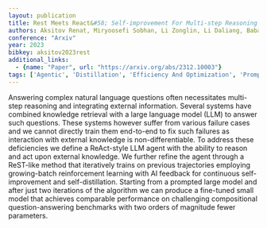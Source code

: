 ```yaml
---
layout: publication
title: Rest Meets React&#58; Self-improvement For Multi-step Reasoning LLM Agent
authors: Aksitov Renat, Miryoosefi Sobhan, Li Zonglin, Li Daliang, Babayan Sheila, Kopparapu Kavya, Fisher Zachary, Guo Ruiqi, Prakash Sushant, Srinivasan Pranesh, Zaheer Manzil, Yu Felix, Kumar Sanjiv
conference: "Arxiv"
year: 2023
bibkey: aksitov2023rest
additional_links:
  - {name: "Paper", url: "https://arxiv.org/abs/2312.10003"}
tags: ['Agentic', 'Distillation', 'Efficiency And Optimization', 'Prompting', 'RAG', 'Reinforcement Learning']
---
```

Answering complex natural language questions often necessitates multi-step reasoning and integrating external information. Several systems have combined knowledge retrieval with a large language model (LLM) to answer such questions. These systems however suffer from various failure cases and we cannot directly train them end-to-end to fix such failures as interaction with external knowledge is non-differentiable. To address these deficiencies we define a ReAct-style LLM agent with the ability to reason and act upon external knowledge. We further refine the agent through a ReST-like method that iteratively trains on previous trajectories employing growing-batch reinforcement learning with AI feedback for continuous self-improvement and self-distillation. Starting from a prompted large model and after just two iterations of the algorithm we can produce a fine-tuned small model that achieves comparable performance on challenging compositional question-answering benchmarks with two orders of magnitude fewer parameters.
